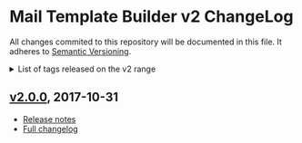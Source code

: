 
# Mail Template Builder v2 ChangeLog

All changes commited to this repository will be documented in this file. It adheres to [Semantic Versioning](http://semver.org/).

<details>
<summary>List of tags released on the v2 range</summary>

- [v2.0.0](#v200-2017-10-31)

</details>



## [v2.0.0](https://github.com/justia/mail-template-builder/tree/v2.0.0), 2017-10-31
- [Release notes](https://github.com/justia/mail-template-builder/releases/tag/v2.0.0)
- [Full changelog](https://github.com/justia/mail-template-builder/compare/v1.9.0...v2.0.0)
